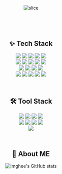 <div align=center>

![slice](https://capsule-render.vercel.app/api?type=slice&color=D0B8D2&height=200&text=Hi%20there👋&fontAlign=70&rotate=13&fontAlignY=25&desc=lmghee's%20GitHub&descAlign=70.&descAlignY=44)

<br/>
<p/>
<br/>

<h2>✨ Tech Stack </h2>
<p>
<img src= "https://img.shields.io/badge/java-%23ED8B00.svg?style=for-the-badge&logo=java&logoColor=white"/>
<img src="https://img.shields.io/badge/Spring-6DB33F?style=for-the-badge&logo=Spring&logoColor=white">
<img src="https://img.shields.io/badge/Spring Boot-6DB33F?style=for-the-badge&logo=SpringBoot&logoColor=white">
<img src="https://img.shields.io/badge/jpa-6DB33F?style=for-the-badge&logo=jpa&logoColor=white">
<img src="https://img.shields.io/badge/Gradle-02303A?style=for-the-badge&logo=Gradle&logoColor=white"/>
  <br/>
<img src="https://img.shields.io/badge/Python-3776AB?style=for-the-badge&logo=Python&logoColor=white"/>
<img src="https://img.shields.io/badge/FastAPI-009688?style=for-the-badge&logo=FastAPI&logoColor=white"/>
<img src= "https://img.shields.io/badge/Numpy-013243?style=for-the-badge&logo=NumPy&logoColor=white"/>
<img src= "https://img.shields.io/badge/pandas-150458?style=for-the-badge&logo=pandas&logoColor=white"/>
<img src= "https://img.shields.io/badge/sklearn-F7931E?style=for-the-badge&logo=scikit-learn&logoColor=white"/>
  <br/>
<img src= "https://img.shields.io/badge/MySQL-4479A1?style=for-the-badge&logo=Mysql&logoColor=white"/>
<img src="https://img.shields.io/badge/redis-DC382D?style=for-the-badge&logo=redis&logoColor=white">
<img src= "https://img.shields.io/badge/docker-2496ED?style=for-the-badge&logo=docker&logoColor=white"/>
<img src= "https://img.shields.io/badge/jenkins-D24939?style=for-the-badge&logo=jenkins&logoColor=white"/>
  <br/>
<img src="https://img.shields.io/badge/vue.js-4FC08D?style=for-the-badge&logo=vue.js&logoColor=white">
<img src="https://img.shields.io/badge/vuetify-1867C0?style=for-the-badge&logo=vuetify&logoColor=white">
<img src="https://img.shields.io/badge/HTML5-E34F26?style=for-the-badge&logo=Html5&logoColor=white">
<img src="https://img.shields.io/badge/Css3-1572B6?style=for-the-badge&logo=javascript&logoColor=white">
<img src="https://img.shields.io/badge/javascript-F7DF1E?style=for-the-badge&logo=css3&logoColor=black">
<br/>
<p/>
<br/>

<h2>🛠️ Tool Stack </h2>
<img src= "https://img.shields.io/badge/Eclipse-2C2255?style=for-the-badge&logo=Eclipse&logoColor=white"/>
<img src= "https://img.shields.io/badge/IntelliJ-000000?style=for-the-badge&logo=IntelliJIDEA&logoColor=white"/>
<img src= "https://img.shields.io/badge/Visual Studio Code-007ACC?style=for-the-badge&logo=Visual Studio Code&logoColor=white"/>
<img src= "https://img.shields.io/badge/PyCharm-000000?style=for-the-badge&logo=PyCharm&logoColor=white"/>
<br/>
<img src= "https://img.shields.io/badge/Postman-FF6C37?style=for-the-badge&logo=Postman&logoColor=white"/>
<img src= "https://img.shields.io/badge/Jira-0052CC?style=for-the-badge&logo=Jira&logoColor=white"/>
<img src= "https://img.shields.io/badge/GitLab-FC6D26?style=for-the-badge&logo=GitLab&logoColor=white"/>
<img src= "https://img.shields.io/badge/GitHub-181717?style=for-the-badge&logo=GitHub&logoColor=white"/>
<br/>
<img src= "https://img.shields.io/badge/Notion-000000?style=for-the-badge&logo=Notion&logoColor=white"/>

<br/>
<p/>
<br/>

<h2>💜 About ME </h2>

![lmghee's GitHub stats](https://github-readme-stats.vercel.app/api?username=lmghee&show_icons=true&count_private=true&theme=nightowl)
<br>
<br>
</div>
